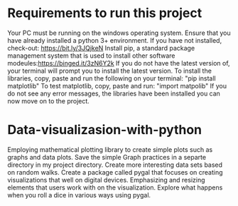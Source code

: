 # Requirements to run this project
Your PC must be running on the windows operating system.
Ensure that you have already installed a python 3+ environment.
If you have not installed, check-out: https://bit.ly/3JQjkeN
Install pip, a standard package management system that is used to install other software modeules:https://binged.it/3zN6Y2k
If you do not have the latest version of, your terminal will prompt you to install the latest version.
To install the libraries, copy, paste and run the following on your terminal: "pip install matplotlib"
To test matplotlib, copy, paste and run: "import matpolib"
If you do not see any error messages, the libraries have been installed you can now move on to the project.

# Data-visualizasion-with-python
Employing mathematical plotting library to create simple plots such as graphs and data plots.
Save the simple Graph practices in a separte directory in my project directory.
Create more interesting data sets based on random walks.
Create a package called pygal that focuses on creating visualizations that well on digital devices.
Emphasizing and resizing elements that users work with on the visualization.
Explore what happens when you roll a dice in various ways using pygal. 